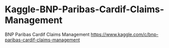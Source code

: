 # Kaggle-BNP-Paribas-Cardif-Claims-Management
BNP Paribas Cardif Claims Management https://www.kaggle.com/c/bnp-paribas-cardif-claims-management
